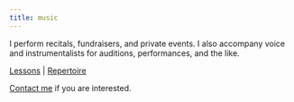 ```yaml
---
title: music
---
```


I perform recitals, fundraisers, and private events. I also accompany voice and instrumentalists for auditions, performances, and the like.

[Lessons](/music/lessons) | [Repertoire](/music/repertoire)

[Contact me](/contact) if you are interested.
